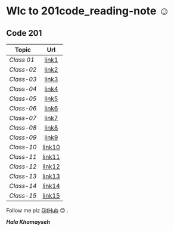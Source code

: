 # Wlc to 201code_reading-note 	:relaxed:                                                 
## Code 201 
 | Topic            |      Url                |
 |------------------|:-----------------------:|
 |*Class 01*        |[link1](https://halakhamayseh.github.io/201code_reading-note/class01)                 |
 |*Class-02*        |[link2]()   |
 |*Class-03*        |[link3]()   |
 |*Class-04*        |[link4]()   |
 |*Class-05*        |[link5]()   |
 |*Class-06*        |[link6]()   |
 |*Class-07*        |[link7]()   |
 |*Class-08*        |[link8]()   |
 |*Class-09*        |[link9]()   |
 |*Class-10*        |[link10]()  |
 |*Class-11*        |[link11]()  |
 |*Class-12*        |[link12]()  |
 |*Class-13*        |[link13]()  |
 |*Class-14*        |[link14]()  |
 |*Class-15*        |[link15]()  |
 
 Follow me plz [GitHub](https://github.com/Halakhamayseh) :blush: .
 
 ***Hala Khamayseh***
